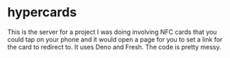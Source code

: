 # hypercards
This is the server for a project I was doing involving NFC cards that you could tap on your phone and it would open a page for you to set a link for the card to redirect to. It uses Deno and Fresh. The code is pretty messy.
